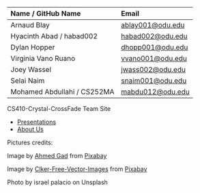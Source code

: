 |        Name / GitHub Name     |       Email        |
|:------------------------------|:-------------------|
|Arnaud Blay                    | <ablay001@odu.edu> |
|Hyacinth Abad / habad002       | <habad002@odu.edu> |
|Dylan Hopper                   | <dhopp001@odu.edu> |
|Virginia Vano Ruano            | <vvano001@odu.edu> |
|Joey Wassel                    | <jwass002@odu.edu> |
|Selai Naim                     | <snaim001@odu.edu> |
|Mohamed Abdullahi / CS252MA    | <mabdu012@odu.edu> |

CS410-Crystal-CrossFade Team Site

- [Presentations](./presentations.html)
- [About Us](./about_us.html)

Pictures credits:

Image by <a href="https://pixabay.com/users/ahmedgad-9403351/?utm_source=link-attribution&amp;utm_medium=referral&amp;utm_campaign=image&amp;utm_content=3501528">Ahmed Gad</a> from <a href="https://pixabay.com//?utm_source=link-attribution&amp;utm_medium=referral&amp;utm_campaign=image&amp;utm_content=3501528">Pixabay</a>

Image by <a href="https://pixabay.com/users/clker-free-vector-images-3736/?utm_source=link-attribution&amp;utm_medium=referral&amp;utm_campaign=image&amp;utm_content=311995">Clker-Free-Vector-Images</a> from <a href="https://pixabay.com//?utm_source=link-attribution&amp;utm_medium=referral&amp;utm_campaign=image&amp;utm_content=311995">Pixabay</a>

Photo by israel palacio on Unsplash
